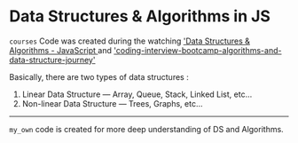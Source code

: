 # Data Structures &amp; Algorithms in JS

`courses` Code was created during the watching ['Data Structures & Algorithms - JavaScript
](https://www.udemy.com/course/data-structures-algorithms-javascript/) and 
['coding-interview-bootcamp-algorithms-and-data-structure-journey'](https://www.udemy.com/course/coding-interview-bootcamp-algorithms-and-data-structure/)

Basically, there are two types of data structures :
1. Linear Data Structure — Array, Queue, Stack, Linked List, etc…
2. Non-linear Data Structure — Trees, Graphs, etc…
---
`my_own` code is created for more deep understanding of DS and Algorithms.  

